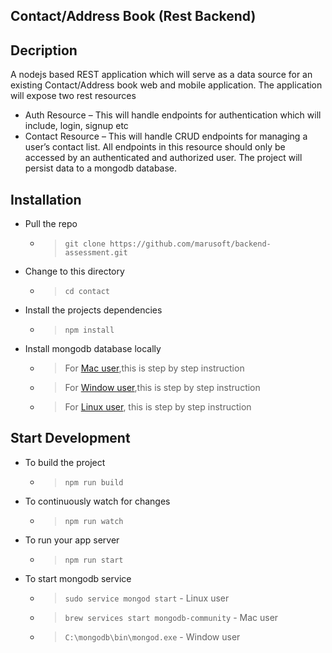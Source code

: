 ## Contact/Address Book (Rest Backend)

## Decription

A nodejs based REST application which will serve as a data source for an existing Contact/Address book web and mobile application.
The application will expose two rest resources

- Auth Resource – This will handle endpoints for authentication which will include, login, signup etc
- Contact Resource – This will handle CRUD endpoints for managing a user’s contact list. All endpoints in this resource should only be accessed by an authenticated and authorized user.
  The project will persist data to a mongodb database.

## Installation

- Pull the repo

  - > `git clone https://github.com/marusoft/backend-assessment.git`

- Change to this directory

  - > `cd contact`

- Install the projects dependencies

  - > `npm install`

- Install mongodb database locally

  - > For [Mac user](https://zellwk.com/blog/install-mongodb),this is step by step instruction

  - > For [Window user](https://treehouse.github.io/installation-guides/windows/mongo-windows.html),this is step by step instruction

  - > For [Linux user](https://www.tutorialkart.com/mongodb/install-mongodb-on-ubuntu/), this is step by step instruction

## Start Development

- To build the project
  - > `npm run build`
- To continuously watch for changes
  - > `npm run watch`
- To run your app server

  - > `npm run start`

- To start mongodb service
  - > `sudo service mongod start` - Linux user
  - > `brew services start mongodb-community` - Mac user
  - > `C:\mongodb\bin\mongod.exe` - Window user
